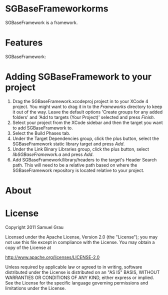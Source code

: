 SGBaseFrameworkorms
============
SGBaseFramework is a framework.

Features
============
SGBaseFramework:

Adding SGBaseFramework to your project
============
1. Drag the SGBaseFramework.xcodeproj project in to your XCode 4 project. You might want to drag it in to the *Frameworks* directory to keep it out of the way. Leave the default options 'Create groups for any added folders' and 'Add to targets (Your Project)' selected and press *Finish*.
2. Select your project from the XCode sidebar and then the target you want to add SGBaseFramework to.
3. Select the Build Phases tab.
4. Under the Target Dependencies group, click the plus button, select the SGBaseFramework static library target and press *Add*.
5. Under the Link Binary Libraries group, click the plus button, select *libSGBaseFramework.a* and press *Add*.
6. Add SGBaseFramework/library/headers to the target's Header Search path. This will need to be a relative path based on where the SGBaseFramework repository is located relative to your project. 


About
============




License
============

Copyright 2011 Samuel Grau

Licensed under the Apache License, Version 2.0 (the "License"); you may not use this file except in compliance with the License. You may obtain a copy of the License at 

http://www.apache.org/licenses/LICENSE-2.0 

Unless required by applicable law or agreed to in writing, software distributed under the License is distributed on an "AS IS" BASIS, WITHOUT WARRANTIES OR CONDITIONS OF ANY KIND, either express or implied. See the License for the specific language governing permissions and limitations under the License.
